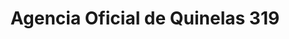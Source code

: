 ---
title: "Agencia Oficial de Quinelas 319"
url: /aristobulo-del-valle/agencia-oficial-de-quinelas-319/
shop: Lotterie
---